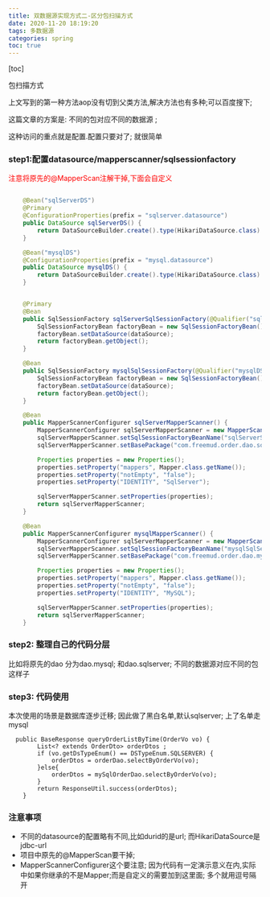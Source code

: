 ```yaml
---
title: 双数据源实现方式二-区分包扫描方式
date: 2020-11-20 18:19:20
tags: 多数据源
categories: spring
toc: true
---
```




[toc]

包扫描方式

<!--more-->

上文写到的第一种方法aop没有切到父类方法,解决方法也有多种;可以百度搜下; 

这篇文章的方案是: 不同的包对应不同的数据源 ; 

这种访问的重点就是配置.配置只要对了; 就很简单

### step1:配置datasource/mapperscanner/sqlsessionfactory

<font color='red'>注意将原先的@MapperScan注解干掉,下面会自定义</font>

```java

    @Bean("sqlServerDS")
    @Primary
    @ConfigurationProperties(prefix = "sqlserver.datasource")
    public DataSource sqlServerDS() {
        return DataSourceBuilder.create().type(HikariDataSource.class).build();
    }

    @Bean("mysqlDS")
    @ConfigurationProperties(prefix = "mysql.datasource")
    public DataSource mysqlDS() {
        return DataSourceBuilder.create().type(HikariDataSource.class).build();
    }


    @Primary
    @Bean
    public SqlSessionFactory sqlServerSqlSessionFactory(@Qualifier("sqlServerDS") DataSource dataSource) throws Exception {
        SqlSessionFactoryBean factoryBean = new SqlSessionFactoryBean();
        factoryBean.setDataSource(dataSource);
        return factoryBean.getObject();
    }

    @Bean
    public SqlSessionFactory mysqlSqlSessionFactory(@Qualifier("mysqlDS") DataSource dataSource) throws Exception {
        SqlSessionFactoryBean factoryBean = new SqlSessionFactoryBean();
        factoryBean.setDataSource(dataSource);
        return factoryBean.getObject();
    }

    @Bean
    public MapperScannerConfigurer sqlServerMapperScanner() {
        MapperScannerConfigurer sqlServerMapperScanner = new MapperScannerConfigurer();
        sqlServerMapperScanner.setSqlSessionFactoryBeanName("sqlServerSqlSessionFactory");
        sqlServerMapperScanner.setBasePackage("com.freemud.order.dao.sqlserver");

        Properties properties = new Properties();
        properties.setProperty("mappers", Mapper.class.getName());
        properties.setProperty("notEmpty", "false");
        properties.setProperty("IDENTITY", "SqlServer");

        sqlServerMapperScanner.setProperties(properties);
        return sqlServerMapperScanner;
    }

    @Bean
    public MapperScannerConfigurer mysqlMapperScanner() {
        MapperScannerConfigurer sqlServerMapperScanner = new MapperScannerConfigurer();
        sqlServerMapperScanner.setSqlSessionFactoryBeanName("mysqlSqlSessionFactory");
        sqlServerMapperScanner.setBasePackage("com.freemud.order.dao.mysql");

        Properties properties = new Properties();
        properties.setProperty("mappers", Mapper.class.getName());
        properties.setProperty("notEmpty", "false");
        properties.setProperty("IDENTITY", "MySQL");

        sqlServerMapperScanner.setProperties(properties);
        return sqlServerMapperScanner;
    }


```

### step2: 整理自己的代码分层

比如将原先的dao 分为dao.mysql; 和dao.sqlserver; 不同的数据源对应不同的包这样子

### step3: 代码使用

本次使用的场景是数据库逐步迁移; 因此做了黑白名单,默认sqlserver; 上了名单走mysql

```
  public BaseResponse queryOrderListByTime(OrderVo vo) {
        List<? extends OrderDto> orderDtos ;
        if (vo.getDsTypeEnum() == DSTypeEnum.SQLSERVER) {
            orderDtos = orderDao.selectByOrderVo(vo);
        }else{
            orderDtos = mySqlOrderDao.selectByOrderVo(vo);
        }
        return ResponseUtil.success(orderDtos);
    }
```



### 注意事项

- 不同的datasource的配置略有不同,比如durid的是url; 而HikariDataSource是jdbc-url
- 项目中原先的@MapperScan要干掉; 
- MapperScannerConfigurer这个要注意; 因为代码有一定演示意义在内,实际中如果你继承的不是Mapper;而是自定义的需要加到这里面; 多个就用逗号隔开
